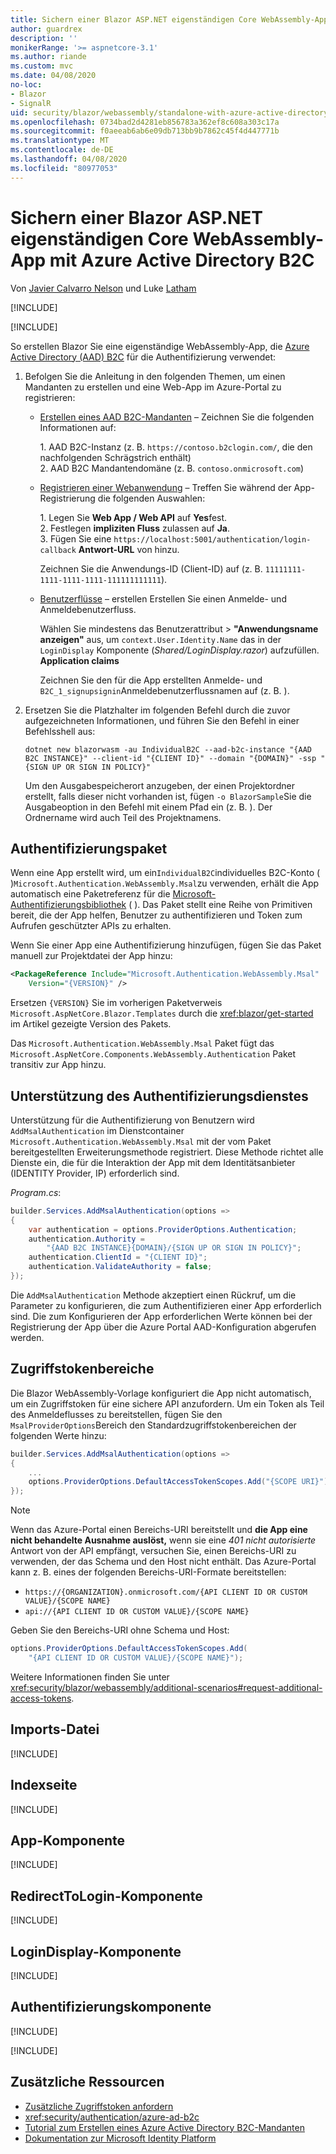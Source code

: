 ```yaml
---
title: Sichern einer Blazor ASP.NET eigenständigen Core WebAssembly-App mit Azure Active Directory B2C
author: guardrex
description: ''
monikerRange: '>= aspnetcore-3.1'
ms.author: riande
ms.custom: mvc
ms.date: 04/08/2020
no-loc:
- Blazor
- SignalR
uid: security/blazor/webassembly/standalone-with-azure-active-directory-b2c
ms.openlocfilehash: 0734bad2d4281eb856783a362ef8c608a303c17a
ms.sourcegitcommit: f0aeeab6ab6e09db713bb9b7862c45f4d447771b
ms.translationtype: MT
ms.contentlocale: de-DE
ms.lasthandoff: 04/08/2020
ms.locfileid: "80977053"
---
```

# <a name="secure-an-aspnet-core-opno-locblazor-webassembly-standalone-app-with-azure-active-directory-b2c"></a>Sichern einer Blazor ASP.NET eigenständigen Core WebAssembly-App mit Azure Active Directory B2C

Von [Javier Calvarro Nelson](https://github.com/javiercn) und Luke [Latham](https://github.com/guardrex)

[!INCLUDE[](~/includes/blazorwasm-preview-notice.md)]

[!INCLUDE[](~/includes/blazorwasm-3.2-template-article-notice.md)]

So erstellen Blazor Sie eine eigenständige WebAssembly-App, die [Azure Active Directory (AAD) B2C](/azure/active-directory-b2c/overview) für die Authentifizierung verwendet:

1. Befolgen Sie die Anleitung in den folgenden Themen, um einen Mandanten zu erstellen und eine Web-App im Azure-Portal zu registrieren:

   * [Erstellen eines AAD B2C-Mandanten](/azure/active-directory-b2c/tutorial-create-tenant) &ndash; Zeichnen Sie die folgenden Informationen auf:

     1\. AAD B2C-Instanz (z. B. `https://contoso.b2clogin.com/`, die den nachfolgenden Schrägstrich enthält)<br>
     2\. AAD B2C Mandantendomäne (z. B. `contoso.onmicrosoft.com`)

   * [Registrieren einer Webanwendung](/azure/active-directory-b2c/tutorial-register-applications) &ndash; Treffen Sie während der App-Registrierung die folgenden Auswahlen:

     1\. Legen Sie **Web App / Web API** auf **Yes**fest.<br>
     2\. Festlegen **impliziten Fluss** zulassen auf **Ja**.<br>
     3\. Fügen Sie eine `https://localhost:5001/authentication/login-callback` **Antwort-URL** von hinzu.

     Zeichnen Sie die Anwendungs-ID (Client-ID) auf (z. B. `11111111-1111-1111-1111-111111111111`).

   * [Benutzerflüsse](/azure/active-directory-b2c/tutorial-create-user-flows) &ndash; erstellen Erstellen Sie einen Anmelde- und Anmeldebenutzerfluss.

     Wählen Sie mindestens das Benutzerattribut > **"Anwendungsname anzeigen"** aus, um `context.User.Identity.Name` das in der `LoginDisplay` Komponente (*Shared/LoginDisplay.razor*) aufzufüllen. **Application claims**

     Zeichnen Sie den für die App erstellten Anmelde- und `B2C_1_signupsignin`Anmeldebenutzerflussnamen auf (z. B. ).

1. Ersetzen Sie die Platzhalter im folgenden Befehl durch die zuvor aufgezeichneten Informationen, und führen Sie den Befehl in einer Befehlsshell aus:

   ```dotnetcli
   dotnet new blazorwasm -au IndividualB2C --aad-b2c-instance "{AAD B2C INSTANCE}" --client-id "{CLIENT ID}" --domain "{DOMAIN}" -ssp "{SIGN UP OR SIGN IN POLICY}"
   ```

   Um den Ausgabespeicherort anzugeben, der einen Projektordner erstellt, falls dieser nicht vorhanden ist, fügen `-o BlazorSample`Sie die Ausgabeoption in den Befehl mit einem Pfad ein (z. B. ). Der Ordnername wird auch Teil des Projektnamens.

## <a name="authentication-package"></a>Authentifizierungspaket

Wenn eine App erstellt wird, um ein`IndividualB2C`individuelles B2C-Konto ( )`Microsoft.Authentication.WebAssembly.Msal`zu verwenden, erhält die App automatisch eine Paketreferenz für die [Microsoft-Authentifizierungsbibliothek](/azure/active-directory/develop/msal-overview) ( ). Das Paket stellt eine Reihe von Primitiven bereit, die der App helfen, Benutzer zu authentifizieren und Token zum Aufrufen geschützter APIs zu erhalten.

Wenn Sie einer App eine Authentifizierung hinzufügen, fügen Sie das Paket manuell zur Projektdatei der App hinzu:

```xml
<PackageReference Include="Microsoft.Authentication.WebAssembly.Msal" 
    Version="{VERSION}" />
```

Ersetzen `{VERSION}` Sie im vorherigen Paketverweis `Microsoft.AspNetCore.Blazor.Templates` durch die <xref:blazor/get-started> im Artikel gezeigte Version des Pakets.

Das `Microsoft.Authentication.WebAssembly.Msal` Paket fügt das `Microsoft.AspNetCore.Components.WebAssembly.Authentication` Paket transitiv zur App hinzu.

## <a name="authentication-service-support"></a>Unterstützung des Authentifizierungsdienstes

Unterstützung für die Authentifizierung von Benutzern wird `AddMsalAuthentication` im Dienstcontainer `Microsoft.Authentication.WebAssembly.Msal` mit der vom Paket bereitgestellten Erweiterungsmethode registriert. Diese Methode richtet alle Dienste ein, die für die Interaktion der App mit dem Identitätsanbieter (IDENTITY Provider, IP) erforderlich sind.

*Program.cs*:

```csharp
builder.Services.AddMsalAuthentication(options =>
{
    var authentication = options.ProviderOptions.Authentication;
    authentication.Authority = 
        "{AAD B2C INSTANCE}{DOMAIN}/{SIGN UP OR SIGN IN POLICY}";
    authentication.ClientId = "{CLIENT ID}";
    authentication.ValidateAuthority = false;
});
```

Die `AddMsalAuthentication` Methode akzeptiert einen Rückruf, um die Parameter zu konfigurieren, die zum Authentifizieren einer App erforderlich sind. Die zum Konfigurieren der App erforderlichen Werte können bei der Registrierung der App über die Azure Portal AAD-Konfiguration abgerufen werden.

## <a name="access-token-scopes"></a>Zugriffstokenbereiche

Die Blazor WebAssembly-Vorlage konfiguriert die App nicht automatisch, um ein Zugriffstoken für eine sichere API anzufordern. Um ein Token als Teil des Anmeldeflusses zu bereitstellen, fügen Sie den `MsalProviderOptions`Bereich den Standardzugriffstokenbereichen der folgenden Werte hinzu:

```csharp
builder.Services.AddMsalAuthentication(options =>
{
    ...
    options.ProviderOptions.DefaultAccessTokenScopes.Add("{SCOPE URI}");
});
```

> [!NOTE]
> Wenn das Azure-Portal einen Bereichs-URI bereitstellt und **die App eine nicht behandelte Ausnahme auslöst,** wenn sie eine *401 nicht autorisierte* Antwort von der API empfängt, versuchen Sie, einen Bereichs-URI zu verwenden, der das Schema und den Host nicht enthält. Das Azure-Portal kann z. B. eines der folgenden Bereichs-URI-Formate bereitstellen:
>
> * `https://{ORGANIZATION}.onmicrosoft.com/{API CLIENT ID OR CUSTOM VALUE}/{SCOPE NAME}`
> * `api://{API CLIENT ID OR CUSTOM VALUE}/{SCOPE NAME}`
>
> Geben Sie den Bereichs-URI ohne Schema und Host:
>
> ```csharp
> options.ProviderOptions.DefaultAccessTokenScopes.Add(
>     "{API CLIENT ID OR CUSTOM VALUE}/{SCOPE NAME}");
> ```

Weitere Informationen finden Sie unter <xref:security/blazor/webassembly/additional-scenarios#request-additional-access-tokens>.

## <a name="imports-file"></a>Imports-Datei

[!INCLUDE[](~/includes/blazor-security/imports-file-standalone.md)]

## <a name="index-page"></a>Indexseite

[!INCLUDE[](~/includes/blazor-security/index-page-msal.md)]

## <a name="app-component"></a>App-Komponente

[!INCLUDE[](~/includes/blazor-security/app-component.md)]

## <a name="redirecttologin-component"></a>RedirectToLogin-Komponente

[!INCLUDE[](~/includes/blazor-security/redirecttologin-component.md)]

## <a name="logindisplay-component"></a>LoginDisplay-Komponente

[!INCLUDE[](~/includes/blazor-security/logindisplay-component.md)]

## <a name="authentication-component"></a>Authentifizierungskomponente

[!INCLUDE[](~/includes/blazor-security/authentication-component.md)]

[!INCLUDE[](~/includes/blazor-security/troubleshoot.md)]

## <a name="additional-resources"></a>Zusätzliche Ressourcen

* [Zusätzliche Zugriffstoken anfordern](xref:security/blazor/webassembly/additional-scenarios#request-additional-access-tokens)
* <xref:security/authentication/azure-ad-b2c>
* [Tutorial zum Erstellen eines Azure Active Directory B2C-Mandanten](/azure/active-directory-b2c/tutorial-create-tenant)
* [Dokumentation zur Microsoft Identity Platform](/azure/active-directory/develop/)
